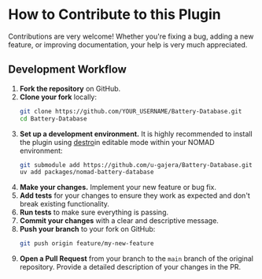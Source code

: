 # How to Contribute to this Plugin

Contributions are very welcome! Whether you're fixing a bug, adding a new feature, or improving documentation, your help is very much appreciated.

## Development Workflow

1.  **Fork the repository** on GitHub.
2.  **Clone your fork** locally:
    ```bash
    git clone https://github.com/YOUR_USERNAME/Battery-Database.git
    cd Battery-Database
    ```
3.  **Set up a development environment.** It is highly recommended to install the plugin using [destro]((https://github.com/FAIRmat-NFDI/nomad-distro-dev))in editable mode within your NOMAD environment:
    ```bash
    git submodule add https://github.com/u-gajera/Battery-Database.git
    uv add packages/nomad-battery-database
    ```
4.  **Make your changes.** Implement your new feature or bug fix.
5.  **Add tests** for your changes to ensure they work as expected and don't break existing functionality.
6.  **Run tests** to make sure everything is passing.
7.  **Commit your changes** with a clear and descriptive message.
8.  **Push your branch** to your fork on GitHub:
    ```bash
    git push origin feature/my-new-feature
    ```
9. **Open a Pull Request** from your branch to the `main` branch of the original repository. Provide a detailed description of your changes in the PR.